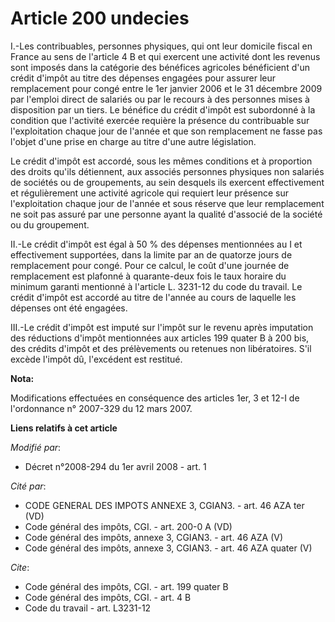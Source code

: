 # Article 200 undecies

I.-Les contribuables, personnes physiques, qui ont leur domicile fiscal en France au sens de l'article 4 B et qui exercent
une activité dont les revenus sont imposés dans la catégorie des bénéfices agricoles bénéficient d'un crédit d'impôt au titre
des dépenses engagées pour assurer leur remplacement pour congé entre le 1er janvier 2006 et le 31 décembre 2009 par l'emploi
direct de salariés ou par le recours à des personnes mises à disposition par un tiers. Le bénéfice du crédit d'impôt est
subordonné à la condition que l'activité exercée requière la présence du contribuable sur l'exploitation chaque jour de
l'année et que son remplacement ne fasse pas l'objet d'une prise en charge au titre d'une autre législation. 

Le crédit d'impôt est accordé, sous les mêmes conditions et à proportion des droits qu'ils détiennent, aux associés personnes
physiques non salariés de sociétés ou de groupements, au sein desquels ils exercent effectivement et régulièrement une
activité agricole qui requiert leur présence sur l'exploitation chaque jour de l'année et sous réserve que leur remplacement
ne soit pas assuré par une personne ayant la qualité d'associé de la société ou du groupement. 

II.-Le crédit d'impôt est égal à 50 % des dépenses mentionnées au I et effectivement supportées, dans la limite par an de
quatorze jours de remplacement pour congé. Pour ce calcul, le coût d'une journée de remplacement est plafonné à quarante-deux
fois le taux horaire du minimum garanti mentionné à l'article L. 3231-12 du code du travail. Le crédit d'impôt est accordé au
titre de l'année au cours de laquelle les dépenses ont été engagées. 

III.-Le crédit d'impôt est imputé sur l'impôt sur le revenu après imputation des réductions d'impôt mentionnées aux articles
199 quater B à 200 bis, des crédits d'impôt et des prélèvements ou retenues non libératoires. S'il excède l'impôt dû,
l'excédent est restitué.

**Nota:**

Modifications effectuées en conséquence des articles 1er, 3 et 12-I de l'ordonnance n° 2007-329 du 12 mars 2007.

**Liens relatifs à cet article**

_Modifié par_:

  - Décret n°2008-294 du 1er avril 2008 - art. 1

_Cité par_:

  - CODE GENERAL DES IMPOTS ANNEXE 3, CGIAN3. - art. 46 AZA ter (VD)
  - Code général des impôts, CGI. - art. 200-0 A (VD)
  - Code général des impôts, annexe 3, CGIAN3. - art. 46 AZA (V)
  - Code général des impôts, annexe 3, CGIAN3. - art. 46 AZA quater (V)

_Cite_:

  - Code général des impôts, CGI. - art. 199 quater B
  - Code général des impôts, CGI. - art. 4 B
  - Code du travail - art. L3231-12

